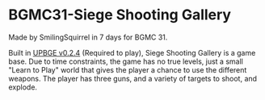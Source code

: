 # BGMC31-Siege Shooting Gallery

Made by SmilingSquirrel in 7 days for BGMC 31.

Built in <a href="https://upbge.org">UPBGE v0.2.4</a> (Required to play), Siege Shooting Gallery is a game base. Due to time constraints, the game has no true levels, just a small "Learn to Play" world that gives the player a chance to use the different weapons. The player has three guns, and a variety of targets to shoot, and explode.
